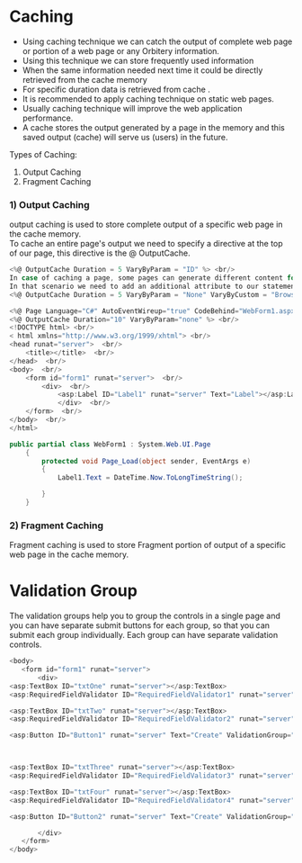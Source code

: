 # Caching 

- Using caching technique we can catch the output of complete web page or portion of a web page or any Orbitery information.<br/>
- Using this technique we can store frequently used information <br/>
- When the same information needed next time it could be directly retrieved from the cache memory <br/>
- For specific duration data is retrieved from cache .<br/>
- It is recommended to apply caching technique on static web pages.<br/>
- Usually caching technique will improve the web application performance.
- A cache  stores the output generated by a page in the memory and this saved output (cache) will serve us (users) in the future.



Types of Caching:
   1) Output Caching
   2) Fragment Caching
   
### 1) Output Caching

output caching is used to store complete output of a specific web page in the cache memory.<br/>
To cache an entire page's output we need to specify a directive at the top of our page, this directive is the @ OutputCache.<br/>

``` C#
<%@ OutputCache Duration = 5 VaryByParam = "ID" %> <br/>
In case of caching a page, some pages can generate different content for different browsers. <br/>
In that scenario we need to add an additional attribute to our statement for overcoming the preceding problem.<br/>
<%@ OutputCache Duration = 5 VaryByParam = "None" VaryByCustom = "Browser" %>  

<%@ Page Language="C#" AutoEventWireup="true" CodeBehind="WebForm1.aspx.cs" Inherits="CachingApp.WebForm1" %> <br/>
<%@ OutputCache Duration="10" VaryByParam="none" %> <br/>
<!DOCTYPE html> <br/>
< html xmlns="http://www.w3.org/1999/xhtml"> <br/>
<head runat="server">  <br/>
    <title></title>  <br/>
</head>  <br/>
<body>  <br/>
    <form id="form1" runat="server">  <br/>
        <div>  <br/>  
            <asp:Label ID="Label1" runat="server" Text="Label"></asp:Label>  <br/>
            </div>  <br/>
    </form>  <br/>
</body>  <br/>
</html> 
```

``` C#
public partial class WebForm1 : System.Web.UI.Page
    {
        protected void Page_Load(object sender, EventArgs e)
        {
            Label1.Text = DateTime.Now.ToLongTimeString();

        }
    }
```
### 2) Fragment Caching 

Fragment caching is used to store Fragment portion of output of a specific web page in the cache memory.<br/>


# Validation Group

The validation groups help you to group the controls in a single page and you can have separate submit buttons for each group, so that you can submit each group individually. 
Each group can have separate validation controls.
 ```C#
 <body>
    <form id="form1" runat="server">
        <div>
<asp:TextBox ID="txtOne" runat="server"></asp:TextBox>
<asp:RequiredFieldValidator ID="RequiredFieldValidator1" runat="server" ControlToValidate="txtOne" ErrorMessage="Required" ValidationGroup="One"></asp:RequiredFieldValidator><br />

<asp:TextBox ID="txtTwo" runat="server"></asp:TextBox>
<asp:RequiredFieldValidator ID="RequiredFieldValidator2" runat="server" ControlToValidate="txtTwo" ErrorMessage="Required" ValidationGroup="One"></asp:RequiredFieldValidator><br />

 <asp:Button ID="Button1" runat="server" Text="Create" ValidationGroup="One" OnClick="Button1_Click" /> <br />

 

<asp:TextBox ID="txtThree" runat="server"></asp:TextBox>
<asp:RequiredFieldValidator ID="RequiredFieldValidator3" runat="server" ControlToValidate="txtThree" ErrorMessage="Required" ValidationGroup="Two"></asp:RequiredFieldValidator><br />

<asp:TextBox ID="txtFour" runat="server"></asp:TextBox>
<asp:RequiredFieldValidator ID="RequiredFieldValidator4" runat="server" ControlToValidate="txtFour" ErrorMessage="Required" ValidationGroup="Two"></asp:RequiredFieldValidator><br />

 <asp:Button ID="Button2" runat="server" Text="Create" ValidationGroup="Two" />

        </div>
    </form>
</body>
```





      
   
 
